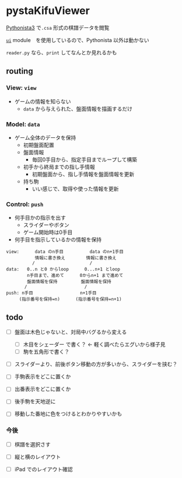 # pystaKifuViewer


[Pythonista3](http://omz-software.com/pythonista/) で`.csa` 形式の棋譜データを閲覧


[`ui`](http://omz-software.com/pythonista/docs/ios/ui.html) module　を使用しているので、Pythonista 以外は動かない


`reader.py` なら、`print` してなんとか見れるかも


## routing


### View: `view`

- ゲームの情報を知らない
  - `data` から与えられた、盤面情報を描画するだけ

### Model: `data`

- ゲーム全体のデータを保持
  - 初期盤面配置
  - 盤面情報
    - 毎回0手目から、指定手目までループして構築
  - 初手から終局までの指し手情報
    - 初期盤面から、指し手情報を盤面情報を更新
  - 持ち駒
    - いい感じで、取得や使った情報を更新

### Control: `push`
    
- 何手目かの指示を出す
  - スライダーやボタン
  - ゲーム開始時は0手目
- 何手目を指示しているかの情報を保持



```
view:      data のn手目          data のn+1手目
           情報に書き換え        情報に書き換え
          /                     /
data:   0..n と0 からloop      0...n+1 とloop
        n手目まで、進めて      0からn+1 まで進めて
        盤面情報を保持         盤面情報を保持
       /                      /
push: n手目                  n+1手目
     (指示番号を保持=n)      (指示番号を保持=n+1)

```


## todo


- [ ] 盤面は木色じゃないと、対局中バグるから変える
  - [ ] 木目をシェーダー で書く？ <- 軽く調べたらエグいから様子見
  - [ ] 駒を五角形で書く？
- [ ] スライダーより、前後ボタン移動の方が多いから、スライダーを挟む？
- [ ] 手駒表示をどこに置くか
- [ ] 出番表示をどこに置くか
- [ ] 後手駒を天地逆に
- [ ] 移動した番地に色をつけるとわかりやすいかも


### 今後
- [ ] 棋譜を選択さす
- [ ] 縦と横のレイアウト
- [ ] iPad でのレイアウト確認

